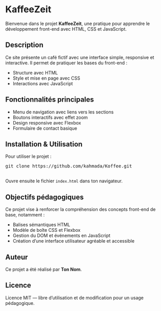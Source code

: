 <!DOCTYPE html>
<html lang="fr">
<head>
  <meta charset="UTF-8" />
  <meta name="viewport" content="width=device-width, initial-scale=1" />

</head>
<body>
  <h1>KaffeeZeit</h1>
  <p>Bienvenue dans le projet <strong>KaffeeZeit</strong>, une pratique pour apprendre le développement front-end avec HTML, CSS et JavaScript.</p>

  <h2>Description</h2>
  <p>Ce site présente un café fictif avec une interface simple, responsive et interactive. Il permet de pratiquer les bases du front-end :</p>
  <ul>
    <li>Structure avec HTML</li>
    <li>Style et mise en page avec CSS</li>
    <li>Interactions avec JavaScript</li>
  </ul>

  <h2>Fonctionnalités principales</h2>
  <ul>
    <li>Menu de navigation avec liens vers les sections</li>
    <li>Boutons interactifs avec effet zoom</li>
    <li>Design responsive avec Flexbox</li>
    <li>Formulaire de contact basique</li>
  </ul>

  <h2>Installation & Utilisation</h2>
  <p>Pour utiliser le projet :</p>
  <pre>
git clone https://github.com/kahmada/Koffee.git
  </pre>
  <p>Ouvre ensuite le fichier <code>index.html</code> dans ton navigateur.</p>

  <h2>Objectifs pédagogiques</h2>
  <p>Ce projet vise à renforcer la compréhension des concepts front-end de base, notamment :</p>
  <ul>
    <li>Balises sémantiques HTML</li>
    <li>Modèle de boîte CSS et Flexbox</li>
    <li>Gestion du DOM et événements en JavaScript</li>
    <li>Création d’une interface utilisateur agréable et accessible</li>
  </ul>

  <h2>Auteur</h2>
  <p>Ce projet a été réalisé par <strong>Ton Nom</strong>.</p>

  <h2>Licence</h2>
  <p>Licence MIT — libre d’utilisation et de modification pour un usage pédagogique.</p>
</body>
</html>

